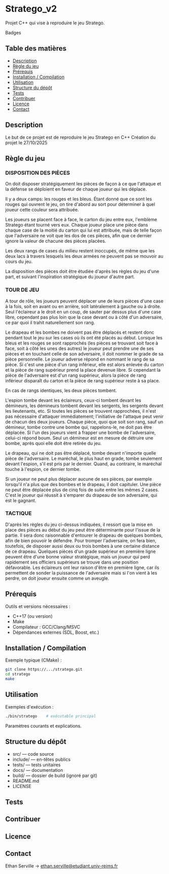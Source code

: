 # Stratego_v2

Projet C++ qui vise à reproduire le jeu Stratego.

Badges

## Table des matières

- [Description](#description)
- [Règle du jeu](#règle-du-jeu)
- [Prérequis](#prérequis)
- [Installation / Compilation](#installation--compilation)
- [Utilisation](#utilisation)
- [Structure du dépôt](#structure-du-dépôt)
- [Tests](#tests)
- [Contribuer](#contribuer)
- [Licence](#licence)
- [Contact](#contact)

## Description

Le but de ce projet est de reproduire le jeu Stratego en C++
Création du projet le 27/10/2025

## Règle du jeu

### DISPOSITION DES PIÈCES
On doit disposer stratégiquement les pièces de façon à ce que l'attaque et la défense se déploient en faveur de chaque joueur qui les déplace.

Il y a deux camps: les rouges et les bleus. Étant donné que ce sont les rouges qui ouvrent le jeu, on tire d'abord au sort pour déterminer à quel joueur cette couleur sera attribuée.

Les joueurs se placent face à face, le carton du jeu entre eux, l'emblème Stratego étant tourné vers eux.
Chaque joueur place une pièce dans chaque case de la moitié du carton qui lui est attribuée, mais de telle façon que l'adversaire ne voit que les dos de ces pièces, afin que ce dernier ignore la valeur de chacune des pièces placées.

Les deux rangs de cases du milieu restent inoccupés, de même que les deux lacs à travers lesquels les deux armées ne peuvent pas se mouvoir au cours du jeu.

La disposition des pièces doit être étudiée d'après les règles du jeu d'une part, et suivant l'inspiration stratégique du joueur d'autre part.

### TOUR DE JEU
A tour de rôle, les joueurs peuvent déplacer une de leurs pièces d'une case à la fois, soit en avant ou en arrière, soit latéralement à gauche ou à droite. Seul l'éclaireur a le droit en un coup, de sauter par dessus plus d'une case libre, cependant pas plus loin que la case devant ou à côté d'un adversaire, ce par quoi il trahit naturellement son rang.

Le drapeau et les bombes ne doivent pas être déplacés et restent donc pendant tout le jeu sur les cases où ils ont été placés au début. Lorsque les bleus et les rouges se sont rapprochés (les pièces se trouvant soit face à face, soit à côté les unes des autres) le joueur peut prendre une de ses pièces et en touchant celle de son adversaire, il doit nommer le grade de sa pièce personnelle. Le joueur adverse répond en nommant le rang de sa pièce. Si c'est une pièce d'un rang inférieur, elle est alors enlevée du carton et la pièce de rang supérieur prend la place devenue libre. Si cependant la pièce de l'adversaire est d'un rang supérieur, alors la pièce de rang inférieur disparaît du carton et la pièce de rang supérieur reste à sa place.

En cas de rangs identiques, les deux pièces tombent.

L'espion tombe devant les éclaireurs, ceux-ci tombent devant les démineurs, les démineurs tombent devant les sergents, les sergents devant les lieutenants, etc. Si toutes les pièces se trouvent rapprochées, il n'est pas nécessaire d'attaquer immédiatement; l'initiative de l'attaque peut venir de chacun des deux joueurs. Chaque pièce, quoi que soit son rang, sauf un démineur, tombe contre une bombe qui, rappelons-le, ne doit pas être déplacée. Si l'un des joueurs vient à frapper une bombe de l'adversaire, celui-ci répond boum. Seul un démineur est en mesure de détruire une bombe, après quoi elle doit être retirée du jeu.

Le drapeau, qui ne doit pas être déplacé, tombe devant n'importe quelle pièce de l'adversaire. Le maréchal, le plus haut en grade, tombe seulement devant l'espion, s'il est pris par le dernier. Quand, au contraire, le maréchal touche à l'espion, ce dernier tombe.

Si un joueur ne peut plus déplacer aucune de ses pièces, par exemple lorsqu'il n'a plus que des bombes et le drapeau, il doit capituler. Une pièce ne peut être déplacée plus de cinq fois de suite entre les mêmes 2 cases. C'est le joueur qui réussit à s'emparer du drapeau de son adversaire, qui est le gagnant.

### TACTIQUE
D'après les règles du jeu ci-dessus indiquées, il ressort que la mise en place des pièces au début du jeu peut être déterminante pour l'issue de la partie. Il sera donc raisonnable d'entourer le drapeau de quelques bombes, afin de bien pouvoir le défendre. Pour tromper l'adversaire, on fera bien, toutefois, de disposer aussi deux ou trois bombes à une certaine distance de ce drapeau. Quelques pièces d'un grade supérieur en première ligne peuvent être d'une bonne valeur stratégique, mais un joueur qui perd rapidement ses officiers supérieurs se trouve dans une position défavorable. Les éclaireurs ont leur raison d'être en première ligne, car ils permettent de sonder la puissance de l'adversaire mais si l'on vient à les perdre, on doit joueur ensuite comme un aveugle.


## Prérequis

Outils et versions nécessaires :

- C++17 (ou version)
- Make
- Compilateur : GCC/Clang/MSVC
- Dépendances externes (SDL, Boost, etc.)

## Installation / Compilation

Exemple typique (CMake) :

```bash
git clone https://.../stratego.git
cd stratego
make
```

## Utilisation

Exemples d'exécution :

```bash
./bin/stratego    # exécutable principal
```

Paramètres courants et explications.

## Structure du dépôt

- src/ — code source
- include/ — en-têtes publics
- tests/ — tests unitaires
- docs/ — documentation
- build/ — dossier de build (ignoré par git)
- README.md
- LICENSE


## Tests


## Contribuer


## Licence


## Contact

Ethan Serville -> ethan.serville@etudiant.univ-reims.fr
